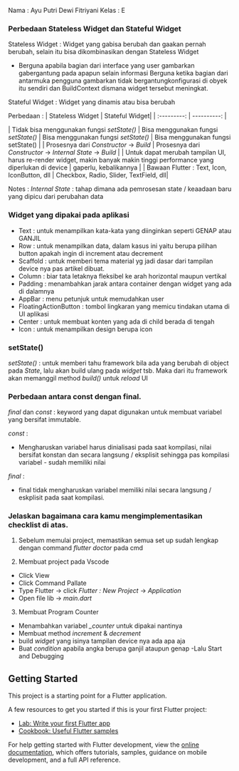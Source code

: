 Nama    : Ayu Putri Dewi Fitriyani
Kelas   : E

### Perbedaan Stateless Widget dan Stateful Widget 

Stateless Widget : Widget yang gabisa berubah dan gaakan pernah berubah, selain itu bisa dikombinasikan dengan Stateless Widget

-  Berguna apabila bagian dari interface yang user gambarkan gabergantung pada apapun selain informasi  Berguna ketika bagian dari antarmuka pengguna gambarkan tidak bergantungkonfigurasi di obyek itu sendiri dan BuildContext dismana widget tersebut meningkat.

Stateful Widget : Widget yang dinamis atau bisa berubah

Perbedaan :
| Stateless Widget | Stateful Widget| 
| :---------: | ----------: |

| Tidak bisa menggunakan fungsi *setState()* | Bisa menggunakan fungsi *setState()*  | Bisa menggunakan fungsi *setState()* | Bisa menggunakan fungsi setState()  |
| Prosesnya dari *Constructor* -> *Build* | Prosesnya dari *Constructor* -> *Internal State* -> *Build*  |
| Untuk dapat merubah tampilan UI, harus re-render widget, makin banyak makin tinggi performance yang diperlukan di device | gaperlu, kebalikannya |
| Bawaan Flutter : Text, Icon, IconButton, dll  | Checkbox, Radio, Slider, TextField, dll|

Notes :
*Internal State* : tahap dimana ada pemrosesan state / keaadaan baru yang dipicu dari perubahan data

### Widget yang dipakai pada aplikasi

- Text : untuk menampilkan kata-kata yang diinginkan seperti GENAP atau GANJIL
- Row : untuk menampilkan data, dalam kasus ini yaitu berupa pilihan button apakah ingin di increment atau decrement
- Scaffold : untuk memberi tema material yg jadi dasar dari tampilan device nya pas artikel dibuat. 
- Column : biar tata letaknya fleksibel ke arah horizontal maupun vertikal
- Padding : menambahkan jarak antara container dengan widget yang ada di dalamnya
- AppBar : menu petunjuk untuk memudahkan user
- FloatingActionButton : tombol lingkaran yang memicu tindakan utama di UI aplikasi 
- Center : untuk membuat konten yang ada di child berada di tengah
- Icon : untuk menampilkan design berupa icon

### setState()

*setState()* : untuk memberi tahu framework bila ada yang berubah di object pada *State*, lalu akan build ulang pada *widget* tsb. Maka dari itu framework akan memanggil method *build()* untuk *reload* UI

### Perbedaan antara const dengan final.

*final* dan *const* : keyword yang dapat digunakan untuk membuat variabel yang bersifat immutable.

*const* :
- Mengharuskan variabel harus dinialisasi pada saat kompilasi, nilai bersifat konstan dan secara langsung / eksplisit sehingga pas kompilasi variabel - sudah memiliki nilai

*final* :
- final tidak mengharuskan variabel memiliki nilai secara langsung / eskplisit pada saat kompilasi.

### Jelaskan bagaimana cara kamu mengimplementasikan checklist di atas.
1. Sebelum memulai project, memastikan semua set up sudah lengkap dengan command *flutter doctor* pada cmd

2. Membuat project pada Vscode 
- Click View
- Click Command Pallate
- Type Flutter -> click *Flutter : New Project* -> *Application*
- Open file lib -> *main.dart*

3. Membuat Program Counter
- Menambahkan  variabel *_counter* untuk dipakai nantinya
- Membuat method *increment* & *decrement*
- build *widget* yang isinya tampilan device nya ada apa aja
- Buat *condition* apabila angka berupa ganjil ataupun genap
-Lalu Start and Debugging

## Getting Started

This project is a starting point for a Flutter application.

A few resources to get you started if this is your first Flutter project:

- [Lab: Write your first Flutter app](https://docs.flutter.dev/get-started/codelab)
- [Cookbook: Useful Flutter samples](https://docs.flutter.dev/cookbook)

For help getting started with Flutter development, view the
[online documentation](https://docs.flutter.dev/), which offers tutorials,
samples, guidance on mobile development, and a full API reference.
